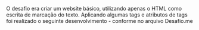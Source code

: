 O desafio era criar um website básico, utilizando apenas o HTML como escrita de marcação do texto. Aplicando algumas tags e atributos de tags foi realizado o seguinte desenvolvimento - conforme no arquivo Desafio.me
